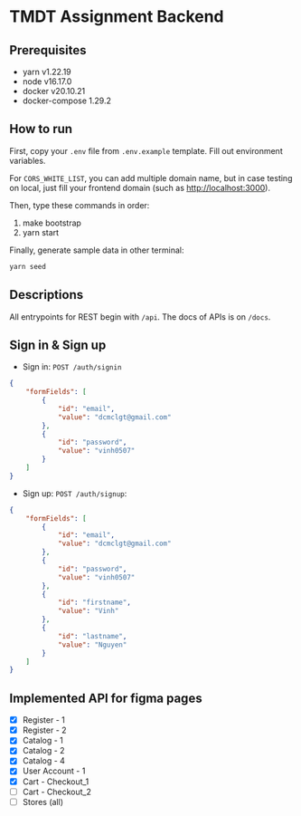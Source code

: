 # TMDT Assignment Backend

## Prerequisites

- yarn v1.22.19
- node v16.17.0
- docker v20.10.21
- docker-compose 1.29.2

## How to run

First, copy your `.env` file from `.env.example` template. Fill out environment variables.

For `CORS_WHITE_LIST`, you can add multiple domain name, but in case testing on local, just fill your frontend domain (such as <http://localhost:3000>).

Then, type these commands in order:

1. make bootstrap
2. yarn start

Finally, generate sample data in other terminal:

```bash
yarn seed
```

## Descriptions

All entrypoints for REST begin with `/api`. The docs of APIs is on `/docs`.

## Sign in & Sign up

- Sign in: `POST /auth/signin`

```json
{
    "formFields": [
        {
            "id": "email",
            "value": "dcmclgt@gmail.com"
        },
        {
            "id": "password",
            "value": "vinh0507"
        }
    ]
}
```

- Sign up: `POST /auth/signup`:

```json
{
    "formFields": [
        {
            "id": "email",
            "value": "dcmclgt@gmail.com"
        },
        {
            "id": "password",
            "value": "vinh0507"
        },
        {
            "id": "firstname",
            "value": "Vinh"
        },
        {
            "id": "lastname",
            "value": "Nguyen"
        }
    ]
}
```

## Implemented API for figma pages

- [x] Register - 1
- [x] Register - 2
- [x] Catalog - 1
- [x] Catalog - 2
- [x] Catalog - 4
- [x] User Account - 1
- [x] Cart - Checkout_1
- [ ] Cart - Checkout_2
- [ ] Stores (all)
